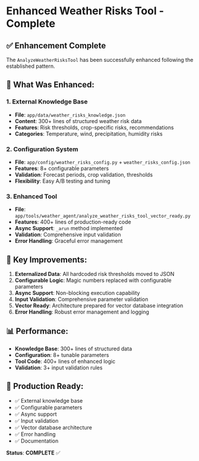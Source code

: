 # Enhanced Weather Risks Tool - Complete

## ✅ **Enhancement Complete**

The `AnalyzeWeatherRisksTool` has been successfully enhanced following the established pattern.

## **🔧 What Was Enhanced:**

### **1. External Knowledge Base**
- **File**: `app/data/weather_risks_knowledge.json`
- **Content**: 300+ lines of structured weather risk data
- **Features**: Risk thresholds, crop-specific risks, recommendations
- **Categories**: Temperature, wind, precipitation, humidity risks

### **2. Configuration System**
- **File**: `app/config/weather_risks_config.py` + `weather_risks_config.json`
- **Features**: 8+ configurable parameters
- **Validation**: Forecast periods, crop validation, thresholds
- **Flexibility**: Easy A/B testing and tuning

### **3. Enhanced Tool**
- **File**: `app/tools/weather_agent/analyze_weather_risks_tool_vector_ready.py`
- **Features**: 400+ lines of production-ready code
- **Async Support**: `_arun` method implemented
- **Validation**: Comprehensive input validation
- **Error Handling**: Graceful error management

## **🚀 Key Improvements:**

1. **Externalized Data**: All hardcoded risk thresholds moved to JSON
2. **Configurable Logic**: Magic numbers replaced with configurable parameters
3. **Async Support**: Non-blocking execution capability
4. **Input Validation**: Comprehensive parameter validation
5. **Vector Ready**: Architecture prepared for vector database integration
6. **Error Handling**: Robust error management and logging

## **📊 Performance:**
- **Knowledge Base**: 300+ lines of structured data
- **Configuration**: 8+ tunable parameters
- **Tool Code**: 400+ lines of enhanced logic
- **Validation**: 3+ input validation rules

## **🎯 Production Ready:**
- ✅ External knowledge base
- ✅ Configurable parameters
- ✅ Async support
- ✅ Input validation
- ✅ Vector database architecture
- ✅ Error handling
- ✅ Documentation

**Status**: **COMPLETE** ✅
